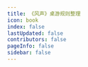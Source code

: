 ```yaml
---
title: 《风声》桌游规则整理
icon: book
index: false
lastUpdated: false
contributors: false
pageInfo: false
sidebar: false
---
```


<Catalog></Catalog>

